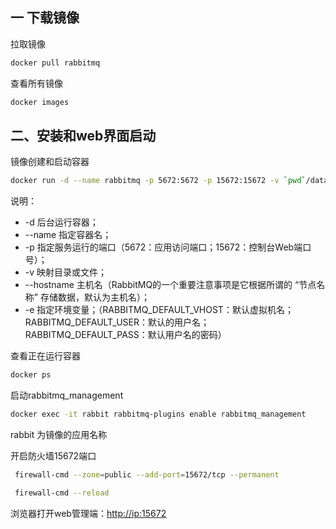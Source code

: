 ## 一 下载镜像

拉取镜像

```bash
docker pull rabbitmq
```

查看所有镜像

```bash
docker images
```

## 二、安装和web界面启动

镜像创建和启动容器

```bash
docker run -d --name rabbitmq -p 5672:5672 -p 15672:15672 -v `pwd`/data:/var/lib/rabbitmq --hostname myRabbit -e RABBITMQ_DEFAULT_VHOST=my_vhost  -e RABBITMQ_DEFAULT_USER=admin -e RABBITMQ_DEFAULT_PASS=admin rabbitmq
```

说明：

- -d 后台运行容器；
- --name 指定容器名；
- -p 指定服务运行的端口（5672：应用访问端口；15672：控制台Web端口号）；
- -v 映射目录或文件；
- --hostname 主机名（RabbitMQ的一个重要注意事项是它根据所谓的 “节点名称” 存储数据，默认为主机名）；
- -e 指定环境变量；（RABBITMQ_DEFAULT_VHOST：默认虚拟机名；RABBITMQ_DEFAULT_USER：默认的用户名；RABBITMQ_DEFAULT_PASS：默认用户名的密码）

查看正在运行容器

```bash
docker ps
```

启动rabbitmq_management

```bash
docker exec -it rabbit rabbitmq-plugins enable rabbitmq_management
```

rabbit 为镜像的应用名称

开启防火墙15672端口

```bash
 firewall-cmd --zone=public --add-port=15672/tcp --permanent　　　　　　　　

 firewall-cmd --reload 
```

浏览器打开web管理端：[http://ip:15672](http://ip:15672/)

